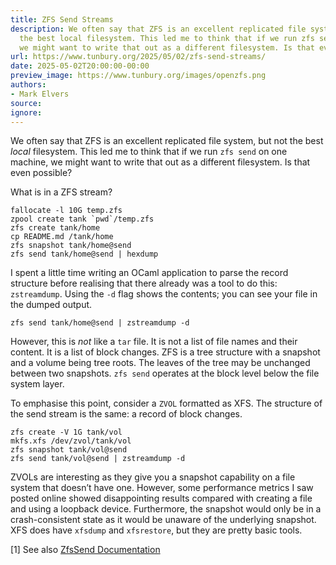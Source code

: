 ```yaml
---
title: ZFS Send Streams
description: We often say that ZFS is an excellent replicated file system, but not
  the best local filesystem. This led me to think that if we run zfs send on one machine,
  we might want to write that out as a different filesystem. Is that even possible?
url: https://www.tunbury.org/2025/05/02/zfs-send-streams/
date: 2025-05-02T20:00:00-00:00
preview_image: https://www.tunbury.org/images/openzfs.png
authors:
- Mark Elvers
source:
ignore:
---
```


<p>We often say that ZFS is an excellent replicated file system, but not the best <em>local</em> filesystem. This led me to think that if we run <code class="language-plaintext highlighter-rouge">zfs send</code> on one machine, we might want to write that out as a different filesystem. Is that even possible?</p>

<p>What is in a ZFS stream?</p>

<div class="language-sh highlighter-rouge"><div class="highlight"><pre class="highlight"><code>fallocate <span class="nt">-l</span> 10G temp.zfs
zpool create tank <span class="sb">`</span><span class="nb">pwd</span><span class="sb">`</span>/temp.zfs 
zfs create tank/home
<span class="nb">cp </span>README.md /tank/home
zfs snapshot tank/home@send
zfs send tank/home@send | hexdump
</code></pre></div></div>

<p>I spent a little time writing an OCaml application to parse the record structure before realising that there already was a tool to do this: <code class="language-plaintext highlighter-rouge">zstreamdump</code>. Using the <code class="language-plaintext highlighter-rouge">-d</code> flag shows the contents; you can see your file in the dumped output.</p>

<div class="language-sh highlighter-rouge"><div class="highlight"><pre class="highlight"><code>zfs send tank/home@send | zstreamdump <span class="nt">-d</span>
</code></pre></div></div>

<p>However, this is <em>not</em> like a <code class="language-plaintext highlighter-rouge">tar</code> file. It is not a list of file names and their content. It is a list of block changes. ZFS is a tree structure with a snapshot and a volume being tree roots. The leaves of the tree may be unchanged between two snapshots. <code class="language-plaintext highlighter-rouge">zfs send</code> operates at the block level below the file system layer.</p>

<p>To emphasise this point, consider a <code class="language-plaintext highlighter-rouge">ZVOL</code> formatted as XFS. The structure of the send stream is the same: a record of block changes.</p>

<div class="language-sh highlighter-rouge"><div class="highlight"><pre class="highlight"><code>zfs create <span class="nt">-V</span> 1G tank/vol
mkfs.xfs /dev/zvol/tank/vol
zfs snapshot tank/vol@send
zfs send tank/vol@send | zstreamdump <span class="nt">-d</span>
</code></pre></div></div>

<p>ZVOLs are interesting as they give you a snapshot capability on a file system that doesn’t have one. However, some performance metrics I saw posted online showed disappointing results compared with creating a file and using a loopback device. Furthermore, the snapshot would only be in a crash-consistent state as it would be unaware of the underlying snapshot. XFS does have <code class="language-plaintext highlighter-rouge">xfsdump</code> and <code class="language-plaintext highlighter-rouge">xfsrestore</code>, but they are pretty basic tools.</p>

<p>[1] See also <a href="https://openzfs.org/wiki/Documentation/ZfsSend">ZfsSend Documentation</a></p>
